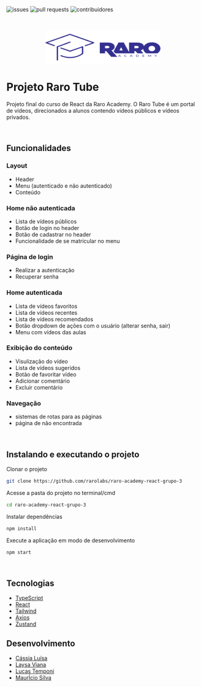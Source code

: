 ![issues](https://img.shields.io/github/issues-closed-raw/rarolabs/raro-academy-react-grupo-3)
![pull requests](https://img.shields.io/github/issues-pr-closed/rarolabs/raro-academy-react-grupo-3?label=pull%20requests)
![contribuidores](https://img.shields.io/github/contributors/rarolabs/raro-academy-react-grupo-3?label=contribuidores)

&nbsp;

<div align="center">
<img src="./src/assets/Logo.svg" alt="Logo" width="300" height="90">  
</div>


#  Projeto Raro Tube

Projeto final do curso de React da Raro Academy. O Raro Tube é um portal de vídeos, direcionados a alunos contendo vídeos públicos e vídeos privados.  

&nbsp;

##  **Funcionalidades**

### Layout
- Header
- Menu (autenticado e não autenticado)
- Conteúdo

### Home não autenticada
- Lista de vídeos públicos
- Botão de login no header
- Botão de cadastrar no header
- Funcionalidade de se matricular no menu

### Página de login
- Realizar a autenticação
- Recuperar senha

### Home autenticada
- Lista de vídeos favoritos
- Lista de vídeos recentes
- Lista de vídeos recomendados
- Botão dropdown de ações com o usuário (alterar senha, sair)
- Menu com vídeos das aulas

### Exibição do conteúdo
- Visulização do vídeo
- Lista de vídeos sugeridos
- Botão de favoritar vídeo
- Adicionar comentário
- Excluir comentário


### Navegação 
- sistemas de rotas para as páginas
- página de não encontrada

&nbsp;
 
##  **Instalando e executando o projeto**

Clonar o projeto

```bash
git clone https://github.com/rarolabs/raro-academy-react-grupo-3 
 ```

Acesse a pasta do projeto no terminal/cmd
 ```bash
cd raro-academy-react-grupo-3
  ```


Instalar dependências 

```bash
npm install
 ```

Execute a aplicação em modo de desenvolvimento

 ```bash
npm start
 ```
&nbsp;

 ##  **Tecnologias**

- [TypeScript](https://www.npmjs.com/package/typescript)
- [React](https://www.npmjs.com/package/react)
- [Tailwind](https://tailwindcss.com)
- [Axios](https://www.npmjs.com/package/axios)
- [Zustand](https://www.npmjs.com/package/zustand)

## **Desenvolvimento**

- [Cássia Luísa](https://github.com/cassialuisa)
- [Laysa Viana](https://github.com/LaysaViana)
- [Lucas Temponi](https://github.com/LucasTemponi)
- [MaurÍcio Silva](https://github.com/msb07)


